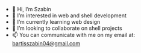 - 👋 Hi, I’m Szabin
- 👀 I’m interested in web and shell development
- 🌱 I’m currently learning web design
- 💞️ I’m looking to collaborate on shell projects
- 📫 You can communicate with me on my email at: bartisszabin04@gmail.com

<!---
Szabin3688/Szabin3688 is a ✨ special ✨ repository because its `README.md` (this file) appears on your GitHub profile.
You can click the Preview link to take a look at your changes.
--->
